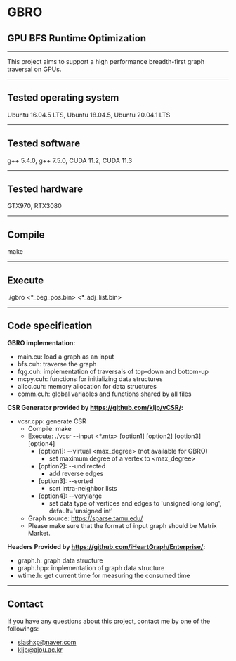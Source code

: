 # GBRO
## GPU BFS Runtime Optimization
---
This project aims to support a high performance breadth-first graph traversal on GPUs.

---
Tested operating system
-----
Ubuntu 16.04.5 LTS, Ubuntu 18.04.5, Ubuntu 20.04.1 LTS

---
Tested software
-----
g++ 5.4.0, g++ 7.5.0, CUDA 11.2, CUDA 11.3

---
Tested hardware
-----
GTX970, RTX3080

---
Compile
-----
make

---
Execute
-----
./gbro \<\*_beg_pos.bin\> \<\*_adj_list.bin\>

---
Code specification
-----
__GBRO implementation:__
- main.cu: load a graph as an input
- bfs.cuh: traverse the graph
- fqg.cuh: implementation of traversals of top-down and bottom-up
- mcpy.cuh: functions for initializing data structures
- alloc.cuh: memory allocation for data structures
- comm.cuh: global variables and functions shared by all files

__CSR Generator provided by https://github.com/kljp/vCSR/:__
- vcsr.cpp: generate CSR
    - Compile: make
    - Execute: ./vcsr --input \<\*.mtx\> \[option1\] \[option2\] \[option3\] \[option4\]
      - \[option1\]: --virtual \<max\_degree\> \(not available for GBRO\)
        - set maximum degree of a vertex to \<max\_degree\>
      - \[option2\]: --undirected
        - add reverse edges
      - \[option3\]: --sorted
        - sort intra-neighbor lists
      - \[option4\]: --verylarge
        - set data type of vertices and edges to 'unsigned long long', default='unsigned int'
    - Graph source: https://sparse.tamu.edu/
    - Please make sure that the format of input graph should be Matrix Market.

__Headers Provided by https://github.com/iHeartGraph/Enterprise/:__
- graph.h: graph data structure
- graph.hpp: implementation of graph data structure
- wtime.h: get current time for measuring the consumed time
---
Contact
-----
If you have any questions about this project, contact me by one of the followings:
- slashxp@naver.com
- kljp@ajou.ac.kr